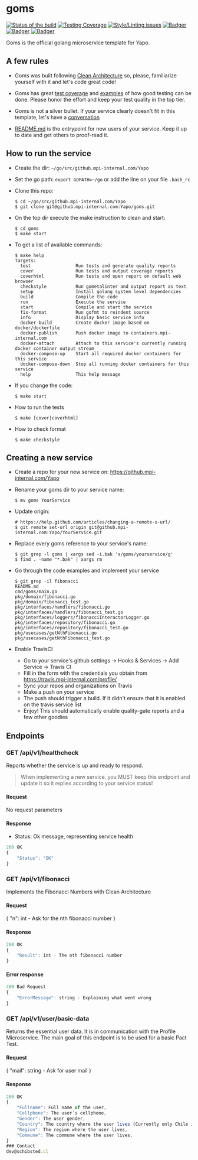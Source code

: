 # goms

<!-- Badger start badges -->
[![Status of the build](https://badger.spt-engprod-pro.mpi-internal.com/badge/travis/Yapo/goms)](https://travis.mpi-internal.com/Yapo/goms)
[![Testing Coverage](https://badger.spt-engprod-pro.mpi-internal.com/badge/coverage/Yapo/goms)](https://reports.spt-engprod-pro.mpi-internal.com/#/Yapo/goms?branch=master&type=push&daterange&daterange)
[![Style/Linting issues](https://badger.spt-engprod-pro.mpi-internal.com/badge/issues/Yapo/goms)](https://reports.spt-engprod-pro.mpi-internal.com/#/Yapo/goms?branch=master&type=push&daterange&daterange)
[![Badger](https://badger.spt-engprod-pro.mpi-internal.com/badge/flaky_tests/Yapo/goms)](https://databulous.spt-engprod-pro.mpi-internal.com/test/flaky/Yapo/goms)
[![Badger](https://badger.spt-engprod-pro.mpi-internal.com/badge/quality_index/Yapo/goms)](https://databulous.spt-engprod-pro.mpi-internal.com/quality/repo/Yapo/goms)
[![Badger](https://badger.spt-engprod-pro.mpi-internal.com/badge/engprod/Yapo/goms)](https://github.mpi-internal.com/spt-engprod/badger)
<!-- Badger end badges -->

Goms is the official golang microservice template for Yapo.

## A few rules

* Goms was built following [Clean Architecture](https://www.amazon.com/Clean-Architecture-Craftsmans-Software-Structure/dp/0134494164) so, please, familiarize yourself with it and let's code great code!

* Goms has great [test coverage](https://quality-gate.mpi-internal.com/#/Yapo/goms) and [examples](https://github.mpi-internal.com/Yapo/goms/search?l=Go&q=func+Test&type=&utf8=%E2%9C%93) of how good testing can be done. Please honor the effort and keep your test quality in the top tier.

* Goms is not a silver bullet. If your service clearly doesn't fit in this template, let's have a [conversation](mailto:dev@schibsted.cl)

* [README.md](README.md) is the entrypoint for new users of your service. Keep it up to date and get others to proof-read it.

## How to run the service

* Create the dir: `~/go/src/github.mpi-internal.com/Yapo`

* Set the go path: `export GOPATH=~/go` or add the line on your file `.bash_rc`

* Clone this repo:

  ```
  $ cd ~/go/src/github.mpi-internal.com/Yapo
  $ git clone git@github.mpi-internal.com:Yapo/goms.git
  ```

* On the top dir execute the make instruction to clean and start:

  ```
  $ cd goms
  $ make start
  ```

* To get a list of available commands:

  ```
  $ make help
  Targets:
    test                 Run tests and generate quality reports
    cover                Run tests and output coverage reports
    coverhtml            Run tests and open report on default web browser
    checkstyle           Run gometalinter and output report as text
    setup                Install golang system level dependencies
    build                Compile the code
    run                  Execute the service
    start                Compile and start the service
    fix-format           Run gofmt to reindent source
    info                 Display basic service info
    docker-build         Create docker image based on docker/dockerfile
    docker-publish       Push docker image to containers.mpi-internal.com
    docker-attach        Attach to this service's currently running docker container output stream
    docker-compose-up    Start all required docker containers for this service
    docker-compose-down  Stop all running docker containers for this service
    help                 This help message
  ```

* If you change the code:

  ```
  $ make start
  ```

* How to run the tests

  ```
  $ make [cover|coverhtml]
  ```

* How to check format

  ```
  $ make checkstyle
  ```
  

## Creating a new service

* Create a repo for your new service on: https://github.mpi-internal.com/Yapo
* Rename your goms dir to your service name:
  ```
  $ mv goms YourService
  ```
* Update origin: 
  ```
  # https://help.github.com/articles/changing-a-remote-s-url/
  $ git remote set-url origin git@github.mpi-internal.com:Yapo/YourService.git
  ```

* Replace every goms reference to your service's name:
  ```
  $ git grep -l goms | xargs sed -i.bak 's/goms/yourservice/g'
  $ find . -name "*.bak" | xargs rm
  ```

* Go through the code examples and implement your service
  ```
  $ git grep -il fibonacci
  README.md
  cmd/goms/main.go
  pkg/domain/fibonacci.go
  pkg/domain/fibonacci_test.go
  pkg/interfaces/handlers/fibonacci.go
  pkg/interfaces/handlers/fibonacci_test.go
  pkg/interfaces/loggers/fibonacciInteractorLogger.go
  pkg/interfaces/repository/fibonacci.go
  pkg/interfaces/repository/fibonacci_test.go
  pkg/usecases/getNthFibonacci.go
  pkg/usecases/getNthFibonacci_test.go
  ```

* Enable TravisCI
  - Go to your service's github settings -> Hooks & Services -> Add Service -> Travis CI
  - Fill in the form with the credentials you obtain from https://travis.mpi-internal.com/profile/
  - Sync your repos and organizations on Travis
  - Make a push on your service
  - The push should trigger a build. If it didn't ensure that it is enabled on the travis service list
  - Enjoy! This should automatically enable quality-gate reports and a few other goodies

## Endpoints
### GET  /api/v1/healthcheck
Reports whether the service is up and ready to respond.

> When implementing a new service, you MUST keep this endpoint
and update it so it replies according to your service status!

#### Request
No request parameters

#### Response
* Status: Ok message, representing service health

```javascript
200 OK
{
	"Status": "OK"
}
```

### GET  /api/v1/fibonacci
Implements the Fibonacci Numbers with Clean Architecture

#### Request
{
	"n": int - Ask for the nth fibonacci number
}

#### Response

```javascript
200 OK
{
	"Result": int - The nth fibonacci number
}
```

#### Error response
```javascript
400 Bad Request
{
	"ErrorMessage": string - Explaining what went wrong
}
```

### GET  /api/v1/user/basic-data
Returns the essential user data. It is in communication with the Profile Microservice. The main goal of this endpoint is to be used for a basic Pact Test.

#### Request
{
	"mail": string - Ask for user mail
}

#### Response

```javascript
200 OK
{
    "Fullname": Full name of the user,
    "Cellphone": The user´s cellphone,
    "Gender": The user gender,
    "Country": The country where the user lives (Currently only Chile is Available),
    "Region": The region where the user lives,
    "Commune": The commune where the user lives,
}
### Contact
dev@schibsted.cl
